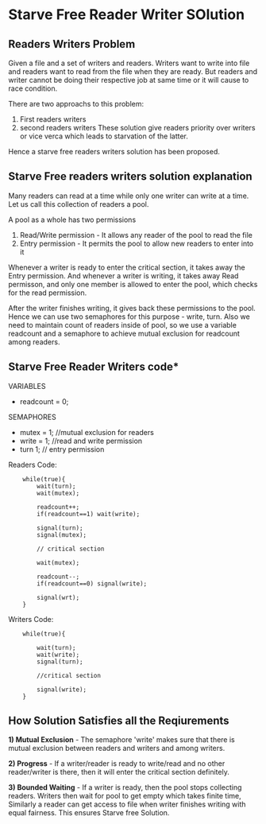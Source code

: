 # Starve Free Reader Writer SOlution 
## Readers Writers Problem
Given a file and a set of writers and readers.
Writers want to write into file and readers want to read from the file when they are ready.
But readers and writer cannot be doing their respective job at same time or it will cause to race condition.

There are two approachs to this problem:
1) First readers writers
2) second readers writers
These solution give readers priority over writers or vice verca which leads to starvation of the latter.

Hence a starve free readers writers solution has been proposed.

## Starve Free readers writers solution explanation
Many readers can read at a time while only one writer can write at a time.
Let us call this collection of readers a pool.

A pool as a whole has two permissions
1) Read/Write permission - It allows any reader of the pool to read the file
2) Entry permission - It permits the pool to allow new readers to enter into it

Whenever a writer is ready to enter the critical section, it takes away the Entry permission.
And whenever a writer is writing, it takes away Read permisson, and only one member is allowed to enter the pool, which checks for the read permission.

After the writer finishes writing, it gives back these permissions to the pool.
Hence we can use two semaphores for this purpose - write, turn.
Also we need to maintain count of readers inside of pool, so we use a variable readcount and a semaphore to achieve mutual exclusion for readcount among readers.

## Starve Free Reader Writers code*
VARIABLES<ul>
	<li>readcount = 0;</li></ul>
SEMAPHORES<ul>
	<li>mutex = 1; //mutual exclusion for readers</li>
	<li>write = 1; //read and write permission</li>
	<li>turn  1; // entry permission</li></ul>

Readers Code:
```
	while(true){
		wait(turn);
		wait(mutex);

		readcount++;
		if(readcount==1) wait(write);

		signal(turn);
		signal(mutex);

		// critical section

		wait(mutex);

		readcount--;
		if(readcount==0) signal(write);

		signal(wrt);
	}
```

Writers Code:
```
	while(true){

		wait(turn);
		wait(write);
		signal(turn);

		//critical section

		signal(write);
	}
```

## How Solution Satisfies all the Reqiurements

<b>1) Mutual Exclusion</b> - The semaphore 'write' makes sure that there is mutual exclusion between readers and writers and among writers.

<b>2) Progress</b> - If a writer/reader is ready to write/read and no other reader/writer is there, then it will enter the critical section definitely.

<b>3) Bounded Waiting</b> - If a writer is ready, then the pool stops collecting readers. Writers then wait for pool to get empty which takes finite time, Similarly a reader can get access to file when writer finishes writing with equal fairness. This ensures Starve free Solution.
